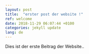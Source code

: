 ```yaml
---
layout: post
title:  "erster post der website !"
ref: welcome
date: 2018-11-29 06:07:44 +0100
categories: jekyll update
lang: de
---
```


<div class="post-inner-main"><p>Dies ist der erste Beitrag der Website..</p></div>
